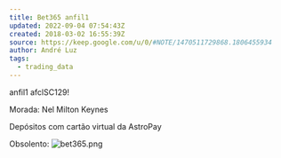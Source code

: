 ```yaml
---
title: Bet365 anfil1
updated: 2022-09-04 07:54:43Z
created: 2018-03-02 16:55:39Z
source: https://keep.google.com/u/0/#NOTE/1470511729868.1806455934
author: André Luz
tags:
  - trading_data
---
```


anfil1
afclSC129!

Morada: Nel Milton Keynes

Depósitos com cartão virtual da AstroPay

Obsolento:
![bet365.png](bet365.png)